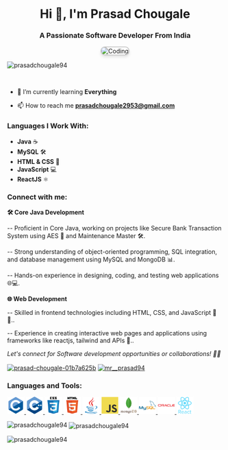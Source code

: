 <h1 align="center">Hi 👋, I'm Prasad Chougale</h1>
<h3 align="center">A Passionate Software Developer From India</h3>
<p align="center" >
<img
    src="https://user-images.githubusercontent.com/74038190/212749447-bfb7e725-6987-49d9-ae85-2015e3e7cc41.gif"
    alt="Coding" 
    width="600"
    height="400"  
    style="border: 2px solid #ccc; border-radius: 15px; box-shadow: 0 4px 6px rgba(0, 0, 0, 0.1);"></img>
</kbd>
</p>

<p align="left"> <img src="https://komarev.com/ghpvc/?username=prasadchougale94&label=Profile%20views&color=0e75b6&style=flat" alt="prasadchougale94" /> </p>

<p align="left"> <a href="https://twitter.com/" target="blank"><img src="https://img.shields.io/twitter/follow/?logo=twitter&style=for-the-badge" alt="" /></a> </p>

- 🌱 I’m currently learning **Everything**

- 📫 How to reach me **prasadchougale2953@gmail.com**

### Languages I Work With:
- **Java** ☕
- **MySQL** 🛠️
- **HTML & CSS** 🎨
- **JavaScript** 💻
- **ReactJS** ⚛️
<h3 align="left">Connect with me:</h3>
<p align="left">
  <b>🛠️ Core Java Development</b> 

<p> -- Proficient in Core Java, working on projects like Secure Bank Transaction System using AES 🔐 and Maintenance Master 🛠️.</p>
<p> -- Strong understanding of object-oriented programming, SQL integration, and database management using MySQL and MongoDB 📊.</p>
<p> -- Hands-on experience in designing, coding, and testing web applications 🌐💻.</p>

<b>🌐 Web Development</b> 

<p> -- Skilled in frontend technologies including HTML, CSS, and JavaScript 🎨🌐..</p>
<p> -- Experience in creating interactive web pages and applications using frameworks like reactjs, tailwind and APIs 🌟..</p>
<p> <i> Let's connect for Software development opportunities or collaborations! 💼📲</i></p>


<a href="https://www.linkedin.com/in/prasad-chougale-01b7a625b" target="blank"><img align="center" src="https://raw.githubusercontent.com/rahuldkjain/github-profile-readme-generator/master/src/images/icons/Social/linked-in-alt.svg" alt="prasad-chougale-01b7a625b" height="30" width="40" /></a>
<a href="https://instagram.com/mr__prasasd94" target="blank"><img align="center" src="https://raw.githubusercontent.com/rahuldkjain/github-profile-readme-generator/master/src/images/icons/Social/instagram.svg" alt="mr__prasad94" height="30" width="40" /></a>
</p>


<h3 align="left">Languages and Tools:</h3>
<p align="left"> <a href="https://www.cprogramming.com/" target="_blank" rel="noreferrer"> <img src="https://raw.githubusercontent.com/devicons/devicon/master/icons/c/c-original.svg" alt="c" width="40" height="40"/> </a> <a href="https://www.w3schools.com/cpp/" target="_blank" rel="noreferrer"> <img src="https://raw.githubusercontent.com/devicons/devicon/master/icons/cplusplus/cplusplus-original.svg" alt="cplusplus" width="40" height="40"/> </a> <a href="https://www.w3schools.com/css/" target="_blank" rel="noreferrer"> <img src="https://raw.githubusercontent.com/devicons/devicon/master/icons/css3/css3-original-wordmark.svg" alt="css3" width="40" height="40"/> </a> <a href="https://www.w3.org/html/" target="_blank" rel="noreferrer"> <img src="https://raw.githubusercontent.com/devicons/devicon/master/icons/html5/html5-original-wordmark.svg" alt="html5" width="40" height="40"/> </a> <a href="https://www.java.com" target="_blank" rel="noreferrer"> <img src="https://raw.githubusercontent.com/devicons/devicon/master/icons/java/java-original.svg" alt="java" width="40" height="40"/> </a> <a href="https://developer.mozilla.org/en-US/docs/Web/JavaScript" target="_blank" rel="noreferrer"> <img src="https://raw.githubusercontent.com/devicons/devicon/master/icons/javascript/javascript-original.svg" alt="javascript" width="40" height="40"/> </a> <a href="https://www.mongodb.com/" target="_blank" rel="noreferrer"> <img src="https://raw.githubusercontent.com/devicons/devicon/master/icons/mongodb/mongodb-original-wordmark.svg" alt="mongodb" width="40" height="40"/> </a> <a href="https://www.mysql.com/" target="_blank" rel="noreferrer"> <img src="https://raw.githubusercontent.com/devicons/devicon/master/icons/mysql/mysql-original-wordmark.svg" alt="mysql" width="40" height="40"/> </a> <a href="https://www.oracle.com/" target="_blank" rel="noreferrer"> <img src="https://raw.githubusercontent.com/devicons/devicon/master/icons/oracle/oracle-original.svg" alt="oracle" width="40" height="40"/> </a> <a href="https://reactjs.org/" target="_blank" rel="noreferrer"> <img src="https://raw.githubusercontent.com/devicons/devicon/master/icons/react/react-original-wordmark.svg" alt="react" width="40" height="40"/> </a> </p>

<p><img align="left" src="https://github-readme-stats.vercel.app/api/top-langs?username=prasadchougale94&show_icons=true&locale=en&layout=compact" alt="prasadchougale94" /></p>

<p>&nbsp;<img align="center" src="https://github-readme-stats.vercel.app/api?username=prasadchougale94&show_icons=true&locale=en" alt="prasadchougale94" /></p>

<p><img align="center" src="https://github-readme-streak-stats.herokuapp.com/?user=prasadchougale94&" alt="prasadchougale94" /></p>
